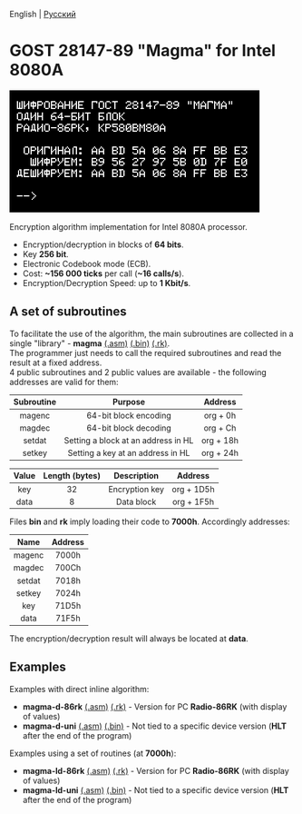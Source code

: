 English | [Русский](https://github.com/Bs0Dd/magma-8080/blob/main/README-ru_RU.md)

# GOST 28147-89 "Magma" for Intel 8080A

![Title](https://raw.githubusercontent.com/Bs0Dd/magma-8080/main/86rk.png)

Encryption algorithm implementation for Intel 8080A processor.

* Encryption/decryption in blocks of **64 bits**.
* Key **256 bit**.
* Electronic Codebook mode (ECB).
* Cost: **~156 000 ticks** per call (**~16 calls/s**).
* Encryption/Decryption Speed: up to **1 Kbit/s**.


## A set of subroutines

To facilitate the use of the algorithm, the main subroutines are collected in a single "library" - **magma** [(.asm)](https://github.com/Bs0Dd/magma-8080/blob/main/magma.asm) [(.bin)](https://github.com/Bs0Dd/magma-8080/blob/main/magma.bin) [(.rk)](https://github.com/Bs0Dd/magma-8080/blob/main/magma.rk).  
The programmer just needs to call the required subroutines and read the result at a fixed address.  
4 public subroutines and 2 public values ​​are available - the following addresses are valid for them:

|  Subroutine  |               Purpose               |  Address  |
| :----------: | :---------------------------------: | :-------: |
|    magenc    |        64-bit block encoding        | org + 0h  |
|    magdec    |        64-bit block decoding        | org + Сh  |
|    setdat    | Setting a block at an address in HL | org + 18h |
|    setkey    |  Setting a key at an address in HL  | org + 24h |

|  Value   | Length (bytes) |   Description   |  Address   |
| :------: | :------------: | :-------------: | :--------: |
|   key    |       32       | Encryption key  | org + 1D5h |
|   data   |       8        |   Data block    | org + 1F5h |


Files **bin** and **rk** imply loading their code to **7000h**. Accordingly addresses:

|   Name   | Address |
| :------: | :-----: |
|  magenc  |  7000h  |
|  magdec  |  700Ch  |
|  setdat  |  7018h  |
|  setkey  |  7024h  |
|   key    |  71D5h  |
|   data   |  71F5h  |

The encryption/decryption result will always be located at **data**.


## Examples

Examples with direct inline algorithm:  
 * **magma-d-86rk** [(.asm)](https://github.com/Bs0Dd/magma-8080/blob/main/magma-d-86rk.asm) [(.rk)](https://github.com/Bs0Dd/magma-8080/blob/main/magma-d-86rk.rk) - Version for PC **Radio-86RK** (with display of values)  
 * **magma-d-uni** [(.asm)](https://github.com/Bs0Dd/magma-8080/blob/main/magma-d-uni.asm) [(.bin)](https://github.com/Bs0Dd/magma-8080/blob/main/magma-d-uni.bin) - Not tied to a specific device version (**HLT** after the end of the program)

Examples using a set of routines (at **7000h**):  
 * **magma-ld-86rk** [(.asm)](https://github.com/Bs0Dd/magma-8080/blob/main/magma-ld-86rk.asm) [(.rk)](https://github.com/Bs0Dd/magma-8080/blob/main/magma-ld-86rk.rk) - Version for PC **Radio-86RK** (with display of values)  
 * **magma-ld-uni** [(.asm)](https://github.com/Bs0Dd/magma-8080/blob/main/magma-ld-uni.asm) [(.bin)](https://github.com/Bs0Dd/magma-8080/blob/main/magma-ld-uni.bin) - Not tied to a specific device version (**HLT** after the end of the program)

